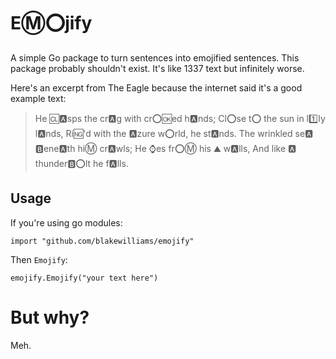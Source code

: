 # E:m::o:jify

A simple Go package to turn sentences into emojified sentences. This package
probably shouldn't exist. It's like 1337 text but infinitely worse.

Here's an excerpt from The Eagle because the internet said it's a good example
text:

> He :cl::a:sps the cr:a:g with cr:o::ok:ed h:a:nds; Cl:o:se t:o: the sun in
> l:one:ly l:a:nds, Ri:ng:'d with the :a:zure w:o:rld, he st:a:nds.  The
> wrinkled se:a: :b:ene:a:th hi:m: cr:a:wls; He :watch:es fr:o::m: his
> :mountain: w:a:lls, And like :a: thunder:b::o:lt he f:a:lls.

## Usage

If you're using go modules:

```
import "github.com/blakewilliams/emojify"
```

Then `Emojify`:

```
emojify.Emojify("your text here")
```

# But why?

Meh.
